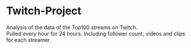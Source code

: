 # Twitch-Project

Analysis of the data of the Top100 streams on Twitch. <br>
Pulled every hour for 24 hours. Including follower count, videos and clips for each streamer.